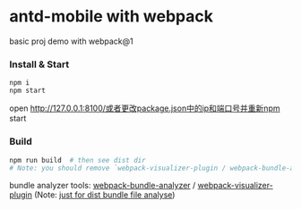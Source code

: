# antd-mobile with webpack

basic proj demo with webpack@1

### Install & Start

```shell
npm i
npm start
```

open http://127.0.0.1:8100/或者更改package.json中的ip和端口号并重新npm start

### Build

```sh
npm run build  # then see dist dir
# Note: you should remove `webpack-visualizer-plugin / webpack-bundle-analyzer` code in webpack.config.js file for production environment.
```

bundle analyzer tools: 
[webpack-bundle-analyzer](https://www.npmjs.com/package/webpack-bundle-analyzer) / 
[webpack-visualizer-plugin](https://www.npmjs.com/package/webpack-visualizer-plugin) 
(Note: [just for dist bundle file analyse](https://github.com/th0r/webpack-bundle-analyzer/issues/86))
